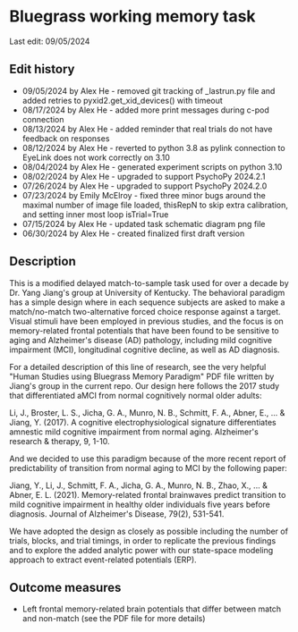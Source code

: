 # Bluegrass working memory task
Last edit: 09/05/2024

## Edit history
- 09/05/2024 by Alex He - removed git tracking of _lastrun.py file and added retries to pyxid2.get_xid_devices() with timeout
- 08/17/2024 by Alex He - added more print messages during c-pod connection
- 08/13/2024 by Alex He - added reminder that real trials do not have feedback on responses
- 08/12/2024 by Alex He - reverted to python 3.8 as pylink connection to EyeLink does not work correctly on 3.10
- 08/04/2024 by Alex He - generated experiment scripts on python 3.10
- 08/02/2024 by Alex He - upgraded to support PsychoPy 2024.2.1
- 07/26/2024 by Alex He - upgraded to support PsychoPy 2024.2.0
- 07/23/2024 by Emily McElroy - fixed three minor bugs around the maximal number of image file loaded, thisRepN to skip extra calibration, and setting inner most loop isTrial=True
- 07/15/2024 by Alex He - updated task schematic diagram png file
- 06/30/2024 by Alex He - created finalized first draft version

## Description
This is a modified delayed match-to-sample task used for over a decade by Dr. Yang Jiang's group at University of Kentucky. The behavioral paradigm has a simple design where in each sequence subjects are asked to make a match/no-match two-alternative forced choice response against a target. Visual stimuli have been employed in previous studies, and the focus is on memory-related frontal potentials that have been found to be sensitive to aging and Alzheimer's disease (AD) pathology, including mild cognitive impairment (MCI), longitudinal cognitive decline, as well as AD diagnosis.

For a detailed description of this line of research, see the very helpful "Human Studies using Bluegrass Memory Paradigm" PDF file written by Jiang's group in the current repo. Our design here follows the 2017 study that differentiated aMCI from normal cognitively normal older adults:

Li, J., Broster, L. S., Jicha, G. A., Munro, N. B., Schmitt, F. A., Abner, E., ... & Jiang, Y. (2017). A cognitive electrophysiological signature differentiates amnestic mild cognitive impairment from normal aging. Alzheimer's research & therapy, 9, 1-10.

And we decided to use this paradigm because of the more recent report of predictability of transition from normal aging to MCI by the following paper:

Jiang, Y., Li, J., Schmitt, F. A., Jicha, G. A., Munro, N. B., Zhao, X., ... & Abner, E. L. (2021). Memory-related frontal brainwaves predict transition to mild cognitive impairment in healthy older individuals five years before diagnosis. Journal of Alzheimer's Disease, 79(2), 531-541.

We have adopted the design as closely as possible including the number of trials, blocks, and trial timings, in order to replicate the previous findings and to explore the added analytic power with our state-space modeling approach to extract event-related potentials (ERP).

## Outcome measures
- Left frontal memory-related brain potentials that differ between match and non-match (see the PDF file for more details)
